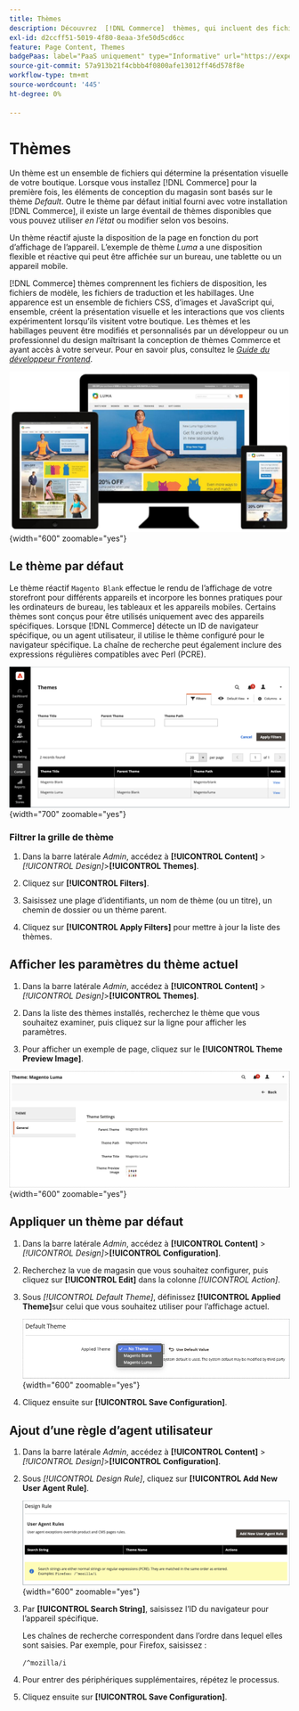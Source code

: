 ```yaml
---
title: Thèmes
description: Découvrez  [!DNL Commerce]  thèmes, qui incluent des fichiers de disposition, des fichiers de modèle, des fichiers de traduction et des habillages qui définissent l’aspect de votre boutique.
exl-id: d2ccff51-5019-4f80-8eaa-3fe50d5cd6cc
feature: Page Content, Themes
badgePaas: label="PaaS uniquement" type="Informative" url="https://experienceleague.adobe.com/en/docs/commerce/user-guides/product-solutions" tooltip="S’applique uniquement aux projets Adobe Commerce on Cloud (infrastructure PaaS gérée par Adobe) et aux projets On-premise."
source-git-commit: 57a913b21f4cbbb4f0800afe13012ff46d578f8e
workflow-type: tm+mt
source-wordcount: '445'
ht-degree: 0%

---
```


# Thèmes

Un thème est un ensemble de fichiers qui détermine la présentation visuelle de votre boutique. Lorsque vous installez [!DNL Commerce] pour la première fois, les éléments de conception du magasin sont basés sur le thème _Default_. Outre le thème par défaut initial fourni avec votre installation [!DNL Commerce], il existe un large éventail de thèmes disponibles que vous pouvez utiliser _en l’état_ ou modifier selon vos besoins.

Un thème réactif ajuste la disposition de la page en fonction du port d’affichage de l’appareil. L’exemple de thème _Luma_ a une disposition flexible et réactive qui peut être affichée sur un bureau, une tablette ou un appareil mobile.

[!DNL Commerce] thèmes comprennent les fichiers de disposition, les fichiers de modèle, les fichiers de traduction et les habillages. Une apparence est un ensemble de fichiers CSS, d’images et JavaScript qui, ensemble, créent la présentation visuelle et les interactions que vos clients expérimentent lorsqu’ils visitent votre boutique. Les thèmes et les habillages peuvent être modifiés et personnalisés par un développeur ou un professionnel du design maîtrisant la conception de thèmes Commerce et ayant accès à votre serveur. Pour en savoir plus, consultez le [_Guide du développeur Frontend_](https://developer.adobe.com/commerce/frontend-core/guide/themes/).

![ Thème Luma ](./assets/design-responsive.png){width="600" zoomable="yes"}

## Le thème par défaut

Le thème réactif `Magento Blank` effectue le rendu de l’affichage de votre storefront pour différents appareils et incorpore les bonnes pratiques pour les ordinateurs de bureau, les tableaux et les appareils mobiles. Certains thèmes sont conçus pour être utilisés uniquement avec des appareils spécifiques. Lorsque [!DNL Commerce] détecte un ID de navigateur spécifique, ou un agent utilisateur, il utilise le thème configuré pour le navigateur spécifique. La chaîne de recherche peut également inclure des expressions régulières compatibles avec Perl (PCRE).

![Thèmes](./assets/themes.png){width="700" zoomable="yes"}

### Filtrer la grille de thème

1. Dans la barre latérale _Admin_, accédez à **[!UICONTROL Content]** > _[!UICONTROL Design]_>**[!UICONTROL Themes]**.

1. Cliquez sur **[!UICONTROL Filters]**.

1. Saisissez une plage d’identifiants, un nom de thème (ou un titre), un chemin de dossier ou un thème parent.

1. Cliquez sur **[!UICONTROL Apply Filters]** pour mettre à jour la liste des thèmes.

## Afficher les paramètres du thème actuel

1. Dans la barre latérale _Admin_, accédez à **[!UICONTROL Content]** > _[!UICONTROL Design]_>**[!UICONTROL Themes]**.

1. Dans la liste des thèmes installés, recherchez le thème que vous souhaitez examiner, puis cliquez sur la ligne pour afficher les paramètres.

1. Pour afficher un exemple de page, cliquez sur le **[!UICONTROL Theme Preview Image]**.

![Prévisualiser le thème](./assets/theme-settings.png){width="600" zoomable="yes"}

## Appliquer un thème par défaut

1. Dans la barre latérale _Admin_, accédez à **[!UICONTROL Content]** > _[!UICONTROL Design]_>**[!UICONTROL Configuration]**.

1. Recherchez la vue de magasin que vous souhaitez configurer, puis cliquez sur **[!UICONTROL Edit]** dans la colonne _[!UICONTROL Action]_.

1. Sous _[!UICONTROL Default Theme]_, définissez **[!UICONTROL Applied Theme]**&#x200B;sur celui que vous souhaitez utiliser pour l’affichage actuel.

   ![Thème appliqué](./assets/theme-default-apply.png){width="600" zoomable="yes"}

1. Cliquez ensuite sur **[!UICONTROL Save Configuration]**.

## Ajout d’une règle d’agent utilisateur

1. Dans la barre latérale _Admin_, accédez à **[!UICONTROL Content]** > _[!UICONTROL Design]_>**[!UICONTROL Configuration]**.

1. Sous _[!UICONTROL Design Rule]_, cliquez sur **[!UICONTROL Add New User Agent Rule]**.

   ![Règle de conception](./assets/theme-design-rule.png){width="600" zoomable="yes"}

1. Par **[!UICONTROL Search String]**, saisissez l’ID du navigateur pour l’appareil spécifique.

   Les chaînes de recherche correspondent dans l’ordre dans lequel elles sont saisies. Par exemple, pour Firefox, saisissez :

   `/^mozilla/i`

1. Pour entrer des périphériques supplémentaires, répétez le processus.

1. Cliquez ensuite sur **[!UICONTROL Save Configuration]**.
